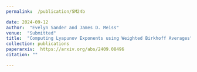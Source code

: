 ```yaml
---
permalink:  /publication/SM24b

date: 2024-09-12
author:  "Evelyn Sander and James D. Meiss"
venue:  "Submitted"
title:  "Computing Lyapunov Exponents using Weighted Birkhoff Averages"
collection: publications
paperarxiv:  https://arxiv.org/abs/2409.08496
citation: ""

---
```

